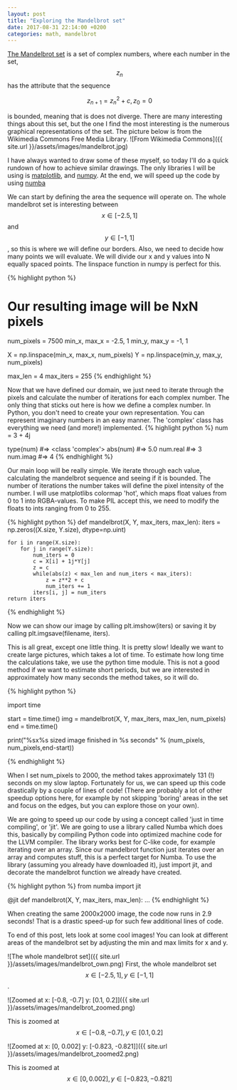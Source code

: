 ```yaml
---
layout: post
title: "Exploring the Mandelbrot set"
date: 2017-08-31 22:14:00 +0200
categories: math, mandelbrot
---
```


[The Mandelbrot set][mandelbrot-set] is a set of complex numbers, where each number in the set, $$z_n$$ has the attribute that the sequence


$$z_{n+1} = z_{n}^2 + c, z_0 = 0$$


is bounded, meaning that is does not diverge. There are many interesting things about this set, but the one I find the most interesting is the numerous graphical representations of the set. The picture below is from the Wikimedia Commons Free Media Library.
![From Wikimedia Commons]({{ site.url }}/assets/images/mandelbrot.jpg)

I have always wanted to draw some of these myself, so today I'll do a quick rundown of how to achieve similar drawings. The only libraries I will be using is [matplotlib][matplotlib], and [numpy][numpy]. At the end, we will speed up the code by using [numba][numba]

We can start by defining the area the sequence will operate on. The whole mandelbrot set is interesting between $$\begin{equation} x \in [-2.5, 1] \end{equation}$$ and $$\begin{equation} y \in [-1, 1] \end{equation}$$, so this is where we will define our borders. Also, we need to decide how many points we will evaluate. We will divide our x and y values into N equally spaced points. The linspace function in numpy is perfect for this. 

{% highlight python %}

# Our resulting image will be NxN pixels
num_pixels = 7500
min_x, max_x = -2.5, 1
min_y, max_y = -1, 1

X = np.linspace(min_x, max_x, num_pixels)
Y = np.linspace(min_y, max_y, num_pixels)

max_len = 4
max_iters = 255
{% endhighlight %}

Now that we have defined our domain, we just need to iterate through the pixels and calculate the number of iterations for each complex number. The only thing that sticks out here is how we define a complex number. In Python, you don't need to create your own representation. You can represent imaginary numbers in an easy manner. The 'complex' class has everything we need (and more!) implemented.
{% highlight python %}
num = 3 + 4j

type(num)
#=> <class 'complex'>
abs(num)
#=> 5.0
num.real
#=> 3
num.imag
#=> 4
{% endhighlight %}

Our main loop will be really simple. We iterate through each value, calculating the mandelbrot sequence and seeing if it is bounded. The number of iterations the number takes will define the pixel intensity of the number. I will use matplotlibs colormap 'hot', which maps float values from 0 to 1 into RGBA-values. To make PIL accept this, we need to modify the floats to ints ranging from 0 to 255. 

{% highlight python %}
def mandelbrot(X, Y, max_iters, max_len):
    iters = np.zeros((X.size, Y.size), dtype=np.uint)

    for i in range(X.size):
        for j in range(Y.size):
            num_iters = 0
            c = X[i] + 1j*Y[j]
            z = c
            while(abs(z) < max_len and num_iters < max_iters):
                z = z**2 + c
                num_iters += 1
            iters[i, j] = num_iters
    return iters
{% endhighlight %}

Now we can show our image by calling plt.imshow(iters) or saving it by calling plt.imgsave(filename, iters).

This is all great, except one little thing. It is pretty slow! Ideally we want to create large pictures, which takes a lot of time. To estimate how long time the calculations take, we use the python time module. This is not a good method if we want to estimate short periods, but we are interested in approximately how many seconds the method takes, so it will do. 

{% highlight python %}

import time

start = time.time()
img = mandelbrot(X, Y, max_iters, max_len, num_pixels)
end = time.time()

print("%sx%s sized image finished in %s seconds" % (num_pixels, num_pixels,end-start))
    
{% endhighlight %}

When I set num_pixels to 2000, the method takes approximately 131 (!) seconds on my slow laptop. Fortunately for us, we can speed up this code drastically by a couple of lines of code! (There are probably a lot of other speedup options here, for example by not skipping 'boring' areas in the set and focus on the edges, but you can explore those on your own).

We are going to speed up our code by using a concept called 'just in time compiling', or 'jit'. We are going to use a library called Numba which does this, basically by compiling Python code into optimized machine code for the LLVM compiler. The library works best for C-like code, for example iterating over an array. Since our mandelbrot function just iterates over an array and computes stuff, this is a perfect target for Numba. To use the library (assuming you already have downloaded it), just import jit, and decorate the mandelbrot function we already have created.

{% highlight python %}
from numba import jit

@jit
def mandelbrot(X, Y, max_iters, max_len):
...
{% endhighlight %}

When creating the same 2000x2000 image, the code now runs in 2.9 seconds! That is a drastic speed-up for such few additional lines of code. 

To end of this post, lets look at some cool images! You can look at different areas of the mandelbrot set by adjusting the min and max limits for x and y.

![The whole mandelbrot set]({{ site.url }}/assets/images/mandelbrot_own.png)
First, the whole mandelbrot set $$ x \in [-2.5, 1], y \in [-1, 1] $$.


![Zoomed at x: [-0.8, -0.7] y: [0.1, 0.2]]({{ site.url }}/assets/images/mandelbrot_zoomed.png)

This is zoomed at $$ x \in [-0.8, -0.7], y \in [0.1, 0.2] $$


![Zoomed at x: [0, 0.002] y: [-0.823, -0.821]]({{ site.url }}/assets/images/mandelbrot_zoomed2.png)

This is zoomed at $$ x \in [0, 0.002], y \in [-0.823, -0.821] $$


[numba]: https://numba.pydata.org/
[pil]: https://pillow.readthedocs.io/en/4.2.x/
[numpy-mesh]: https://docs.scipy.org/doc/numpy/reference/generated/numpy.meshgrid.html
[python-pow]: https://docs.python.org/3/reference/datamodel.html#emulating-numeric-types
[numpy]: http://www.numpy.org/
[mandelbrot-set]: http://mathworld.wolfram.com/MandelbrotSet.html
[matplotlib]: https://matplotlib.org/